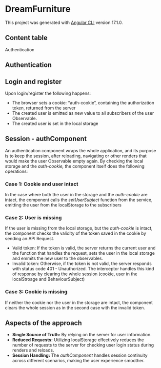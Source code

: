 # DreamFurniture

This project was generated with [Angular CLI](https://github.com/angular/angular-cli) version 17.1.0.

## Content table
Authentication



## Authentication
## Login and register

Upon login/register the following happens:

- The browser sets a cookie: “auth-cookie”, containing the authorization token, returned from the server
- The created user is emitted as new value to all subscribers of the user Observable.
- The created user is set in the local storage

## Session - authComponent

An authentication component wraps the whole application, and its purpose is to keep the session, after reloading, navigating or other renders that would make the user Observable empty again. By checking the local storage and the *auth-cookie,* the component itself does the following operations:

### Case 1: Cookie and user intact

In the case where both the user in the storage and the *auth-cookie* are intact, the component calls the *setUserSubject* function from the service, emitting the user from the localStorage to the subscribers

### Case 2: User is missing

If the user is missing from the local storage, but the *auth-cookie* is intact, the component checks the validity of the token saved in the cookie by sending an API Request.  

- Valid token: If the token is valid, the server returns the current user and the function that handles the request, sets the user in the local storage and emmits the new user to the observables.
- Invalid token: Otherwise, if the token is not valid, the server responds with status code 401 - Unauthorized. The interceptor handles this kind of response by clearing the whole session (cookie, user in the localStroage and BehaviourSubject)

### Case 3: Cookie is missing

If neither the cookie nor the user in the storage are intact, the component clears the whole session as in the second case with the invalid token.

## Aspects of the approach

- **Single Source of Truth:** By relying on the server for user information.
- **Reduced Requests:**
Utilizing localStorage effectively reduces the number of requests to the server for checking user login status during renders and reloads.
- **Session Handling:** The *authComponent* handles session continuity across different scenarios, making the user experience smoother.


